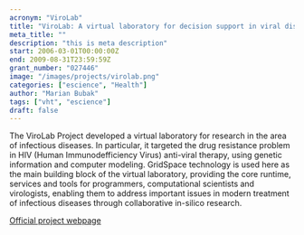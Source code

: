 ```yaml
---
acronym: "ViroLab"
title: "ViroLab: A virtual laboratory for decision support in viral diseases treatment"
meta_title: ""
description: "this is meta description"
start: 2006-03-01T00:00:00Z
end: 2009-08-31T23:59:59Z
grant_number: "027446"
image: "/images/projects/virolab.png"
categories: ["escience", "Health"]
author: "Marian Bubak"
tags: ["vht", "escience"]
draft: false
---
```


The ViroLab Project developed a virtual laboratory for research in the area of
infectious diseases. In particular, it targeted the drug resistance problem in
HIV (Human Immunodefficiency Virus) anti-viral therapy, using genetic
information and computer modeling. GridSpace technology is used here as the main
building block of the virtual laboratory, providing the core runtime, services
and tools for programmers, computational scientists and virologists, enabling
them to address important issues in modern treatment of infectious diseases
through collaborative in-silico research.

[Official project webpage](https://www.virolab.org)


